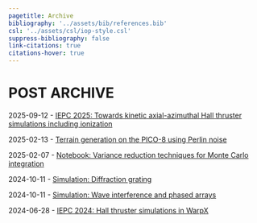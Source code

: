 ```yaml
---
pagetitle: Archive
bibliography: '../assets/bib/references.bib'
csl: '../assets/csl/iop-style.csl'
suppress-bibliography: false
link-citations: true
citations-hover: true
---
```


# POST ARCHIVE

2025-09-12 - [IEPC 2025: Towards kinetic axial-azimuthal Hall thruster simulations including ionization](/p/iepc2025)

2025-02-13 - [Terrain generation on the PICO-8 using Perlin noise](/p/pico8-perlin)

2025-02-07 - [Notebook: Variance reduction techniques for Monte Carlo integration](/notebooks/variance_reduction)

2024-10-11 - [Simulation: Diffraction grating](/p/advanced-diffraction-sim)

2024-10-11 - [Simulation: Wave interference and phased arrays](/p/phased-array)

2024-06-28 - [IEPC 2024: Hall thruster simulations in WarpX](/content/iepc-2024)

